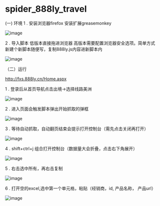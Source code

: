 # spider_888ly_travel
(一) 环境
 1 . 安装浏览器firefox   安装扩展greasemonkey

![image](https://github.com/sky8chi/spider_888ly_travel/blob/master/screenshots/7.jpg)

 2 . 导入脚本 低版本直接拖进浏览器 高版本需要配置浏览器安全选项。简单方式新建个新脚本随便写，复制888ly.js内容进新脚本内

![image](https://github.com/sky8chi/spider_888ly_travel/blob/master/screenshots/8.jpg)

（二）运行

http://fxs.888ly.cn/Home.aspx

 1 . 登录后从首页导航点击出境->选择线路美洲

![image](https://github.com/sky8chi/spider_888ly_travel/blob/master/screenshots/0.jpg)

 2 . 进入页面会触发脚本弹出开始抓取的弹框

![image](https://github.com/sky8chi/spider_888ly_travel/blob/master/screenshots/1.jpg)

 3 . 等待自动抓取，自动翻页结束会提示打开控制台（需先点击关闭再打开）

![image](https://github.com/sky8chi/spider_888ly_travel/blob/master/screenshots/2.jpg)

 4 . shift+ctrl+j 组合打开控制台（数据量大会折叠，点击右下角展开）

![image](https://github.com/sky8chi/spider_888ly_travel/blob/master/screenshots/3.png)

 5 . 右击选中所有，再右击复制

![image](https://github.com/sky8chi/spider_888ly_travel/blob/master/screenshots/5.jpg)

 6 . 打开空的excel,选中第一个单元格，粘贴（经销商，id, 产品名称， 产品url）

![image](https://github.com/sky8chi/spider_888ly_travel/blob/master/screenshots/6.jpg)
